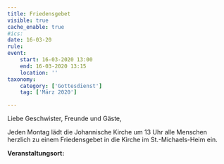 ```yaml
---
title: Friedensgebet
visible: true
cache_enable: true
#ics: 
date: 16-03-20
rule: 
event:
	start: 16-03-2020 13:00
	end: 16-03-2020 13:15
	location: ''
taxonomy:
	category: ['Gottesdienst']
	tag: ['März 2020']

---
```

Liebe Geschwister, Freunde und Gäste,

Jeden Montag lädt die Johannische Kirche um 13 Uhr alle Menschen herzlich zu einem Friedensgebet in die Kirche im St.-Michaels-Heim ein.



**Veranstaltungsort:** 

